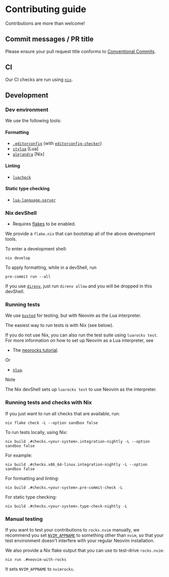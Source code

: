 # Contributing guide

Contributions are more than welcome!

## Commit messages / PR title

Please ensure your pull request title conforms to [Conventional Commits](https://www.conventionalcommits.org/en/v1.0.0/).

## CI

Our CI checks are run using [`nix`](https://nixos.org/download.html#download-nix).

## Development

### Dev environment

We use the following tools:

#### Formatting

- [`.editorconfig`](https://editorconfig.org/) (with [`editorconfig-checker`](https://github.com/editorconfig-checker/editorconfig-checker))
- [`stylua`](https://github.com/JohnnyMorganz/StyLua) [Lua]
- [`alejandra`](https://github.com/kamadorueda/alejandra) [Nix]

#### Linting

- [`luacheck`](https://github.com/mpeterv/luacheck)

#### Static type checking

- [`lua-language-server`](https://github.com/LuaLS/lua-language-server/wiki/Diagnosis-Report#create-a-report)

### Nix devShell

- Requires [flakes](https://nixos.wiki/wiki/Flakes) to be enabled.

We provide a `flake.nix` that can bootstrap all of the above development tools.

To enter a development shell:

```console
nix develop
```

To apply formatting, while in a devShell, run

```console
pre-commit run --all
```

If you use [`direnv`](https://direnv.net/),
just run `direnv allow` and you will be dropped in this devShell.

### Running tests

We use [`busted`](https://lunarmodules.github.io/busted/) for testing,
but with Neovim as the Lua interpreter.

The easiest way to run tests is with Nix (see below).

If you do not use Nix, you can also run the test suite using `luarocks test`.
For more information on how to set up Neovim as a Lua interpreter, see

- The [neorocks tutorial](https://github.com/lumen-oss/neorocks#without-neolua).

Or

- [`nlua`](https://github.com/mfussenegger/nlua).

> [!NOTE]
>
> The Nix devShell sets up `luarocks test` to use Neovim as the interpreter.

### Running tests and checks with Nix

If you just want to run all checks that are available, run:

```console
nix flake check -L --option sandbox false
```

To run tests locally, using Nix:

```console
nix build .#checks.<your-system>.integration-nightly -L --option sandbox false
```

For example:

```console
nix build .#checks.x86_64-linux.integration-nightly -L --option sandbox false
```

For formatting and linting:

```console
nix build .#checks.<your-system>.pre-commit-check -L
```

For static type checking:

```console
nix build .#checks.<your-system>.type-check-nightly -L
```

### Manual testing

If you want to test your contributions to `rocks.nvim` manually,
we recommend you set [`NVIM_APPNAME`](https://neovim.io/doc/user/starting.html#%24NVIM_APPNAME)
to something other than `nvim`, so that your test environment
doesn't interfere with your regular Neovim installation.

We also provide a Nix flake output that you can use to test-drive `rocks.nvim`:

```console
nix run .#neovim-with-rocks
```

It sets `NVIM_APPNAME` to `nvimrocks`.
